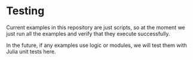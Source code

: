 # Testing

Current examples in this repository are just scripts, so at the moment we just run all the examples and verify that they execute successfully. 

In the future, if any examples use logic or modules, we will test them with Julia unit tests here.
